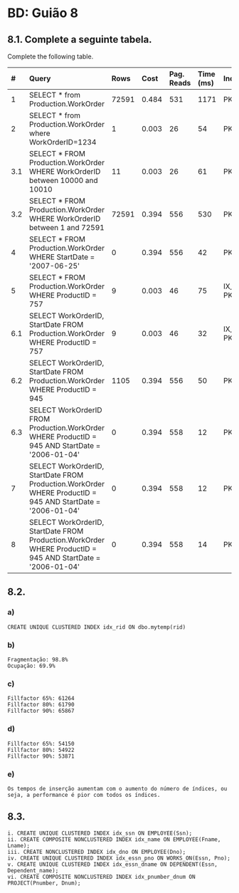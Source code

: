# BD: Guião 8


## ​8.1. Complete a seguinte tabela.
Complete the following table.

| #    | Query                                                                                                      | Rows  | Cost  | Pag. Reads | Time (ms) | Index used | Index Op.            | Discussion |
| :--- | :--------------------------------------------------------------------------------------------------------- | :---- | :---- | :--------- | :-------- | :--------- | :------------------- | :--------- |
| 1    | SELECT * from Production.WorkOrder                                                                         | 72591 | 0.484 | 531        | 1171      |PK_WorkOrder_WorkOrderID| Clustered Index Scan |            |
| 2    | SELECT * from Production.WorkOrder where WorkOrderID=1234                                                  |   1   | 0.003 | 26         |54         |PK_WorkOrder_WorkOrderID| Clustered Index Seek|            |
| 3.1  | SELECT * FROM Production.WorkOrder WHERE WorkOrderID between 10000 and 10010                               |  11   | 0.003 |26          |61         |PK_WorkOrder_WorkOrderID| Clustered Index Seek|            |
| 3.2  | SELECT * FROM Production.WorkOrder WHERE WorkOrderID between 1 and 72591                                   | 72591 | 0.394 |556         |530        |PK_WorkOrder_WorkOrderID| Clustered Index Seek|            |
| 4    | SELECT * FROM Production.WorkOrder WHERE StartDate = '2007-06-25'                                          |  0    | 0.394 |556         |42         |PK_WorkOrder_WorkOrderID| Clustered Index Scan|            |
| 5    | SELECT * FROM Production.WorkOrder WHERE ProductID = 757                                                   |   9   | 0.003 |46          |75         |IX_WorkOrder_ProductID & PK_WorkOrder_WorkOrderID| NonClustered Index Seek & Clustered Key Lookup|            |
| 6.1  | SELECT WorkOrderID, StartDate FROM Production.WorkOrder WHERE ProductID = 757                              |   9   | 0.003 |46          |32         |IX_WorkOrder_ProductID & PK_WorkOrder_WorkOrderID| NonClustered Index Seek & Clustered Key Lookup|            |
| 6.2  | SELECT WorkOrderID, StartDate FROM Production.WorkOrder WHERE ProductID = 945                              |1105   | 0.394 |556         |50         |PK_WorkOrder_WorkOrderID|Clustered Index Scan |            |
| 6.3  | SELECT WorkOrderID FROM Production.WorkOrder WHERE ProductID = 945 AND StartDate = '2006-01-04'            | 0     | 0.394 |558         |12         |PK_WorkOrder_WorkOrderID|Clustered Index Scan |            |
| 7    | SELECT WorkOrderID, StartDate FROM Production.WorkOrder WHERE ProductID = 945 AND StartDate = '2006-01-04' | 0     | 0.394 |558         |12         |PK_WorkOrder_WorkOrderID|Clustered Index Scan |            |
| 8    | SELECT WorkOrderID, StartDate FROM Production.WorkOrder WHERE ProductID = 945 AND StartDate = '2006-01-04' | 0     | 0.394 |558         |14         |PK_WorkOrder_WorkOrderID|Clustered Index Scan |            |

## ​8.2.

### a)

```
CREATE UNIQUE CLUSTERED INDEX idx_rid ON dbo.mytemp(rid)
```

### b)

```
Fragmentação: 98.8%
Ocupação: 69.9%
```

### c)

```
Fillfactor 65%: 61264
Fillfactor 80%: 61790
Fillfactor 90%: 65867
```

### d)

```
Fillfactor 65%: 54150
Fillfactor 80%: 54922
Fillfactor 90%: 53871
```

### e)

```
Os tempos de inserção aumentam com o aumento do número de índices, ou seja, a performance é pior com todos os índices.
```

## ​8.3.

```
i. CREATE UNIQUE CLUSTERED INDEX idx_ssn ON EMPLOYEE(Ssn);
ii. CREATE COMPOSITE NONCLUSTERED INDEX idx_name ON EMPLOYEE(Fname, Lname);
iii. CREATE NONCLUSTERED INDEX idx_dno ON EMPLOYEE(Dno);
iv. CREATE UNIQUE CLUSTERED INDEX idx_essn_pno ON WORKS_ON(Essn, Pno);
v. CREATE UNIQUE CLUSTERED INDEX idx_essn_dname ON DEPENDENT(Essn, Dependent_name);
vi. CREATE COMPOSITE NONCLUSTERED INDEX idx_pnumber_dnum ON PROJECT(Pnumber, Dnum);
```
